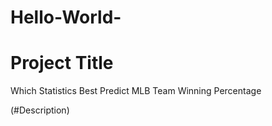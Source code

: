 # Hello-World-

# Project Title 
Which Statistics Best Predict MLB Team Winning Percentage

(#Description) 



